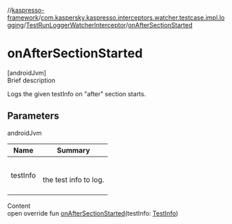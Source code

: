 //[kaspresso-framework](../../index.md)/[com.kaspersky.kaspresso.interceptors.watcher.testcase.impl.logging](../index.md)/[TestRunLoggerWatcherInterceptor](index.md)/[onAfterSectionStarted](on-after-section-started.md)



# onAfterSectionStarted  
[androidJvm]  
Brief description  


Logs the given testInfo on "after" section starts.



## Parameters  
  
androidJvm  
  
|  Name|  Summary| 
|---|---|
| testInfo| <br><br>the test info to log.<br><br>
  
  
Content  
open override fun [onAfterSectionStarted](on-after-section-started.md)(testInfo: [TestInfo](../../com.kaspersky.kaspresso.testcases.models.info/-test-info/index.md))  



